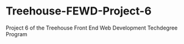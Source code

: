 # Treehouse-FEWD-Project-6
 Project 6 of the Treehouse Front End Web Development Techdegree Program
